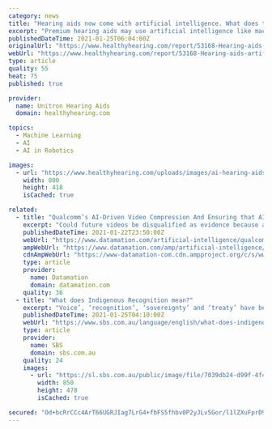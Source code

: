 ```yaml
---
category: news
title: "Hearing aids now come with artificial intelligence. What does that mean?"
excerpt: "Premium hearing aids may use artificial intelligence like machine learning and deep neural networks to help process sound. Learn why this is a significant improvement for people with hearing loss."
publishedDateTime: 2021-01-25T06:04:00Z
originalUrl: "https://www.healthyhearing.com/report/53168-Hearing-aids-artificial-intelligence-deep-learning-oticon"
webUrl: "https://www.healthyhearing.com/report/53168-Hearing-aids-artificial-intelligence-deep-learning-oticon"
type: article
quality: 55
heat: 75
published: true

provider:
  name: Unitron Hearing Aids
  domain: healthyhearing.com

topics:
  - Machine Learning
  - AI
  - AI in Robotics

images:
  - url: "https://www.healthyhearing.com/uploads/images/ai-hearing-aids-hh19-fb.png"
    width: 800
    height: 418
    isCached: true

related:
  - title: "Qualcomm’s AI-Driven Video Compression And Ensuring that AI’s Do No Evil"
    excerpt: "Could future videos be disqualified as evidence because an AI like Qualcomm’s broke the chain of evidence? The answer is yes, but the risk can be mitigated in several ways. I think this problem, as we adapt AI technology,"
    publishedDateTime: 2021-01-22T23:50:00Z
    webUrl: "https://www.datamation.com/artificial-intelligence/qualcomms-ai-driven-video-compression-and-ensuring-that-ais-do-no-evil.html"
    ampWebUrl: "https://www.datamation.com/amp/artificial-intelligence/qualcomms-ai-driven-video-compression-and-ensuring-that-ais-do-no-evil.html"
    cdnAmpWebUrl: "https://www-datamation-com.cdn.ampproject.org/c/s/www.datamation.com/amp/artificial-intelligence/qualcomms-ai-driven-video-compression-and-ensuring-that-ais-do-no-evil.html"
    type: article
    provider:
      name: Datamation
      domain: datamation.com
    quality: 36
  - title: "What does Indigenous Recognition mean?"
    excerpt: "Voice’, ‘recognition’, ‘sovereignty’ and ‘treaty’ have become a significant part of the language used to discuss the development of Australia's relationship with its Indigenous peoples."
    publishedDateTime: 2021-01-25T04:10:00Z
    webUrl: "https://www.sbs.com.au/language/english/what-does-indigenous-recognition-mean"
    type: article
    provider:
      name: SBS
      domain: sbs.com.au
    quality: 24
    images:
      - url: "https://sl.sbs.com.au/public/image/file/7039db24-d99f-4f4f-84e6-10a8402ba556/crop/16x9"
        width: 850
        height: 478
        isCached: true

secured: "Od+bcRrCCc4ArT66UGRJIag7LrG4+fbFS5fhbv0P2yJLv5Gor/l1lZXuFprD95FDTeKF+HB9H+3umd5/7+zid32z98VBGdy+36M7dKsjqOk2uiV/9Ilmc+3SZS6CBZQFHjhRebc9VOK4r73QR7tw3bpai9MhMHUkBMlgYd0renMUCY9Qhl98eKmH05aMLkaofq815+eXKzCzAMtokFsadQUhIQRyHfN9ui4Q1j0jS7CPZHQO5KxPPT1LEdjDT/2ezpTIp5B+Szlyj/AfPsFA5372i0P61PNJLKZzZdtSDwTYpfa0p47dMn7HcZ4Seq1hVJLgB9DsAe7EHsZ3qXBDDx0mqA9wV3TD4B9MiuBR6Jg=;pMHBwhslX6GJ6+QQ1/9TNg=="
---
```


